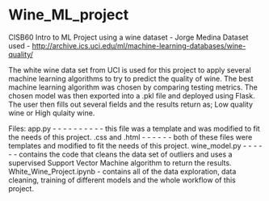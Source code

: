 # Wine_ML_project
CISB60 Intro to ML Project using a wine dataset - Jorge Medina
Dataset used - http://archive.ics.uci.edu/ml/machine-learning-databases/wine-quality/

The white wine data set from UCI is used for this project to apply several machine learning algorithms to try to predict the quality of wine. The best
machine learning algorithm was chosen by comparing testing metrics. The chosen model was then exported into a .pkl file and deployed using Flask. 
The user then fills out several fields and the results return as; Low quality wine or High qulaity wine.

Files:
app.py - - - - - - - - - - this file was a template and was modified to fit the needs of this project.
.css and .html - - - - - - both of these files were templates and modified to fit the needs of this project.
wine_model.py - - - - -  - contains the code that cleans the data set of outliers and uses a supervised Support Vector Machine algorithm to return the results.
White_Wine_Project.ipynb - contains all of the data exploration, data cleaning, training of different models and the whole workflow of this project.
